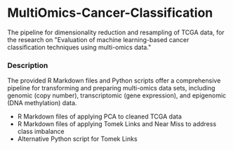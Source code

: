 # MultiOmics-Cancer-Classification
The pipeline for dimensionality reduction and resampling of TCGA data, for the research on "Evaluation of machine learning-based cancer classification techniques using multi-omics data."

### Description
The provided R Markdown files and Python scripts offer a comprehensive pipeline for transforming and preparing multi-omics data sets, including genomic (copy number), transcriptomic (gene expression), and epigenomic (DNA methylation) data.
 * R Markdown files of applying PCA to cleaned TCGA data
 * R Markdown files of applying Tomek Links and Near Miss to address class imbalance
 * Alternative Python script for Tomek Links
